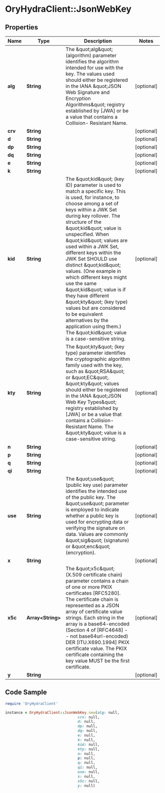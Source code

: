 # OryHydraClient::JsonWebKey

## Properties

Name | Type | Description | Notes
------------ | ------------- | ------------- | -------------
**alg** | **String** | The \&quot;alg\&quot; (algorithm) parameter identifies the algorithm intended for use with the key.  The values used should either be registered in the IANA \&quot;JSON Web Signature and Encryption Algorithms\&quot; registry established by [JWA] or be a value that contains a Collision- Resistant Name. | [optional] 
**crv** | **String** |  | [optional] 
**d** | **String** |  | [optional] 
**dp** | **String** |  | [optional] 
**dq** | **String** |  | [optional] 
**e** | **String** |  | [optional] 
**k** | **String** |  | [optional] 
**kid** | **String** | The \&quot;kid\&quot; (key ID) parameter is used to match a specific key.  This is used, for instance, to choose among a set of keys within a JWK Set during key rollover.  The structure of the \&quot;kid\&quot; value is unspecified.  When \&quot;kid\&quot; values are used within a JWK Set, different keys within the JWK Set SHOULD use distinct \&quot;kid\&quot; values.  (One example in which different keys might use the same \&quot;kid\&quot; value is if they have different \&quot;kty\&quot; (key type) values but are considered to be equivalent alternatives by the application using them.)  The \&quot;kid\&quot; value is a case-sensitive string. | [optional] 
**kty** | **String** | The \&quot;kty\&quot; (key type) parameter identifies the cryptographic algorithm family used with the key, such as \&quot;RSA\&quot; or \&quot;EC\&quot;. \&quot;kty\&quot; values should either be registered in the IANA \&quot;JSON Web Key Types\&quot; registry established by [JWA] or be a value that contains a Collision- Resistant Name.  The \&quot;kty\&quot; value is a case-sensitive string. | [optional] 
**n** | **String** |  | [optional] 
**p** | **String** |  | [optional] 
**q** | **String** |  | [optional] 
**qi** | **String** |  | [optional] 
**use** | **String** | The \&quot;use\&quot; (public key use) parameter identifies the intended use of the public key. The \&quot;use\&quot; parameter is employed to indicate whether a public key is used for encrypting data or verifying the signature on data. Values are commonly \&quot;sig\&quot; (signature) or \&quot;enc\&quot; (encryption). | [optional] 
**x** | **String** |  | [optional] 
**x5c** | **Array&lt;String&gt;** | The \&quot;x5c\&quot; (X.509 certificate chain) parameter contains a chain of one or more PKIX certificates [RFC5280].  The certificate chain is represented as a JSON array of certificate value strings.  Each string in the array is a base64-encoded (Section 4 of [RFC4648] -- not base64url-encoded) DER [ITU.X690.1994] PKIX certificate value. The PKIX certificate containing the key value MUST be the first certificate. | [optional] 
**y** | **String** |  | [optional] 

## Code Sample

```ruby
require 'OryHydraClient'

instance = OryHydraClient::JsonWebKey.new(alg: null,
                                 crv: null,
                                 d: null,
                                 dp: null,
                                 dq: null,
                                 e: null,
                                 k: null,
                                 kid: null,
                                 kty: null,
                                 n: null,
                                 p: null,
                                 q: null,
                                 qi: null,
                                 use: null,
                                 x: null,
                                 x5c: null,
                                 y: null)
```


